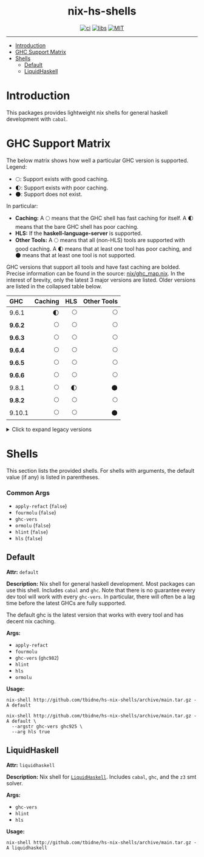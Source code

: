 <div align="center">

# nix-hs-shells

[![ci](http://img.shields.io/github/actions/workflow/status/tbidne/hs-nix-shells/ci.yaml?branch=main&labelColor=2f353c&label=ci)](https://github.com/tbidne/hs-nix-shells/actions/workflows/ci.yaml)
[![libs](http://img.shields.io/github/actions/workflow/status/tbidne/hs-nix-shells/libs.yaml?branch=main&labelColor=2f353c&label=libs)](https://github.com/tbidne/hs-nix-shells/actions/workflows/libs.yaml)
[![MIT](https://img.shields.io/github/license/tbidne/nix-hs-shells?color=blue)](https://opensource.org/licenses/MIT)

</div>

---

- [Introduction](#introduction)
- [GHC Support Matrix](#ghc-support-matrix)
- [Shells](#shells)
  - [Default](#default)
  - [LiquidHaskell](#liquidhaskell)

# Introduction

This packages provides lightweight nix shells for general haskell development with `cabal`.

# GHC Support Matrix

The below matrix shows how well a particular GHC version is supported. Legend:

- 🌕: Support exists with good caching.
- 🌓: Support exists with poor caching.
- 🌑: Support does not exist.

In particular:

- **Caching:** A 🌕 means that the GHC shell has fast caching for itself. A 🌓 means that the bare GHC shell has poor caching.
- **HLS:** If the **haskell-language-server** is supported.
- **Other Tools:** A 🌕 means that all (non-HLS) tools are supported with good caching. A 🌓 means that at least one tool has poor caching, and 🌑 means that at least one tool is not supported.

GHC versions that support all tools and have fast caching are bolded. Precise information can be found in the source: [nix/ghc_map.nix](./nix/ghc_map.nix). In the interest of brevity, only the latest 3 major versions are listed. Older versions are listed in the collapsed table below.

| GHC        | Caching | HLS | Other Tools |
|:-----------|--------:|----:|------------:|
| 9.6.1      |      🌓 |  🌕 |          🌕 |
| **9.6.2**  |      🌕 |  🌕 |          🌕 |
| **9.6.3**  |      🌕 |  🌕 |          🌕 |
| **9.6.4**  |      🌕 |  🌕 |          🌕 |
| **9.6.5**  |      🌕 |  🌕 |          🌕 |
| **9.6.6**  |      🌕 |  🌕 |          🌕 |
| 9.8.1      |      🌕 |  🌓 |          🌑 |
| **9.8.2**  |      🌕 |  🌕 |          🌕 |
| 9.10.1     |      🌕 |  🌕 |          🌑 |

<details>
<summary>Click to expand legacy versions</summary>

| GHC        | Caching | HLS | Other Tools |
|:-----------|--------:|----:|------------:|
| **8.10.7** |      🌕 |  🌕 |          🌕 |
| **9.0.2**  |      🌕 |  🌕 |          🌕 |
| **9.2.5**  |      🌕 |  🌕 |          🌕 |
| **9.2.7**  |      🌕 |  🌕 |          🌕 |
| **9.2.8**  |      🌕 |  🌕 |          🌕 |
| 9.4.4      |      🌓 |  🌕 |          🌕 |
| **9.4.5**  |      🌕 |  🌕 |          🌕 |
| **9.4.6**  |      🌕 |  🌕 |          🌕 |
| **9.4.7**  |      🌕 |  🌕 |          🌕 |
| **9.4.8**  |      🌕 |  🌕 |          🌕 |

</details>

# Shells

This section lists the provided shells. For shells with arguments, the default value (if any) is listed in parentheses.

### Common Args

* `apply-refact` (`false`)
* `fourmolu` (`false`)
* `ghc-vers`
* `ormolu` (`false`)
* `hlint` (`false`)
* `hls` (`false`)

## Default

**Attr:** `default`

**Description:** Nix shell for general haskell development. Most packages can use this shell. Includes `cabal` and `ghc`. Note that there is no guarantee every dev tool will work with every `ghc-vers`. In particular, there will often be a lag time before the latest GHCs are fully supported.

The default ghc is the latest version that works with every tool and has decent nix caching.

**Args:**

* `apply-refact`
* `fourmolu`
* `ghc-vers` (`ghc982`)
* `hlint`
* `hls`
* `ormolu`

**Usage:**

```
nix-shell http://github.com/tbidne/hs-nix-shells/archive/main.tar.gz -A default

nix-shell http://github.com/tbidne/hs-nix-shells/archive/main.tar.gz -A default \
  --argstr ghc-vers ghc925 \
  --arg hls true
```

## LiquidHaskell

**Attr:** `liquidhaskell`

**Description:** Nix shell for [`LiquidHaskell`](https://github.com/ucsd-progsys/liquidhaskell/). Includes `cabal`, `ghc`, and the `z3` smt solver.

**Args:**

* `ghc-vers`
* `hlint`
* `hls`

**Usage:**

```
nix-shell http://github.com/tbidne/hs-nix-shells/archive/main.tar.gz -A liquidhaskell
```
